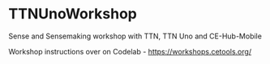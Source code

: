 # TTNUnoWorkshop
Sense and Sensemaking workshop with TTN, TTN Uno and CE-Hub-Mobile

Workshop instructions over on Codelab - https://workshops.cetools.org/
